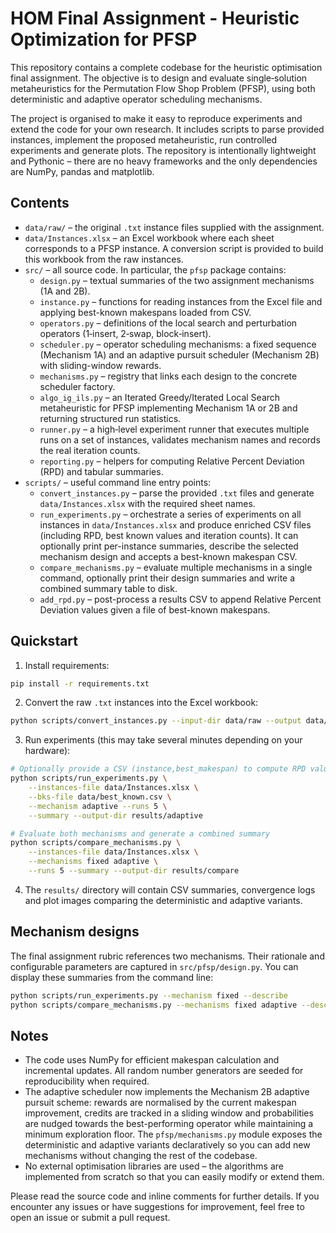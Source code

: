 # HOM Final Assignment - Heuristic Optimization for PFSP

This repository contains a complete codebase for the heuristic optimisation final assignment.
The objective is to design and evaluate single‐solution metaheuristics for the Permutation Flow Shop
Problem (PFSP), using both deterministic and adaptive operator scheduling mechanisms.  

The project is organised to make it easy to reproduce experiments and extend the code for your own
research.  It includes scripts to parse provided instances, implement the proposed metaheuristic,
run controlled experiments and generate plots.  The repository is intentionally lightweight and
Pythonic – there are no heavy frameworks and the only dependencies are NumPy, pandas and matplotlib.

## Contents

* `data/raw/` – the original `.txt` instance files supplied with the assignment.
* `data/Instances.xlsx` – an Excel workbook where each sheet corresponds to a PFSP instance.
  A conversion script is provided to build this workbook from the raw instances.
* `src/` – all source code.  In particular, the `pfsp` package contains:
  * `design.py` – textual summaries of the two assignment mechanisms (1A and 2B).
  * `instance.py` – functions for reading instances from the Excel file and applying
    best-known makespans loaded from CSV.
  * `operators.py` – definitions of the local search and perturbation operators (1‐insert,
    2‐swap, block‐insert).
  * `scheduler.py` – operator scheduling mechanisms: a fixed sequence (Mechanism 1A) and
    an adaptive pursuit scheduler (Mechanism 2B) with sliding-window rewards.
  * `mechanisms.py` – registry that links each design to the concrete scheduler factory.
  * `algo_ig_ils.py` – an Iterated Greedy/Iterated Local Search metaheuristic for PFSP
    implementing Mechanism 1A or 2B and returning structured run statistics.
  * `runner.py` – a high‐level experiment runner that executes multiple runs on a set of
    instances, validates mechanism names and records the real iteration counts.
  * `reporting.py` – helpers for computing Relative Percent Deviation (RPD) and tabular
    summaries.
* `scripts/` – useful command line entry points:
  * `convert_instances.py` – parse the provided `.txt` files and generate
    `data/Instances.xlsx` with the required sheet names.
  * `run_experiments.py` – orchestrate a series of experiments on all instances in
    `data/Instances.xlsx` and produce enriched CSV files (including RPD, best known values
    and iteration counts).  It can optionally print per-instance summaries, describe the
    selected mechanism design and accepts a best-known makespan CSV.
  * `compare_mechanisms.py` – evaluate multiple mechanisms in a single command, optionally
    print their design summaries and write a combined summary table to disk.
  * `add_rpd.py` – post-process a results CSV to append Relative Percent Deviation values
    given a file of best-known makespans.

## Quickstart

1. Install requirements:

```bash
pip install -r requirements.txt
```

2. Convert the raw `.txt` instances into the Excel workbook:

```bash
python scripts/convert_instances.py --input-dir data/raw --output data/Instances.xlsx
```

3. Run experiments (this may take several minutes depending on your hardware):

```bash
# Optionally provide a CSV (instance,best_makespan) to compute RPD values
python scripts/run_experiments.py \
    --instances-file data/Instances.xlsx \
    --bks-file data/best_known.csv \
    --mechanism adaptive --runs 5 \
    --summary --output-dir results/adaptive

# Evaluate both mechanisms and generate a combined summary
python scripts/compare_mechanisms.py \
    --instances-file data/Instances.xlsx \
    --mechanisms fixed adaptive \
    --runs 5 --summary --output-dir results/compare
```

4. The `results/` directory will contain CSV summaries, convergence logs and plot images
   comparing the deterministic and adaptive variants.

## Mechanism designs

The final assignment rubric references two mechanisms.  Their rationale and configurable
parameters are captured in `src/pfsp/design.py`.  You can display these summaries from the
command line:

```bash
python scripts/run_experiments.py --mechanism fixed --describe
python scripts/compare_mechanisms.py --mechanisms fixed adaptive --describe
```

## Notes

* The code uses NumPy for efficient makespan calculation and incremental updates.  All
  random number generators are seeded for reproducibility when required.
* The adaptive scheduler now implements the Mechanism 2B adaptive pursuit scheme:
  rewards are normalised by the current makespan improvement, credits are tracked in a
  sliding window and probabilities are nudged towards the best-performing operator while
  maintaining a minimum exploration floor.  The `pfsp/mechanisms.py` module exposes the
  deterministic and adaptive variants declaratively so you can add new mechanisms without
  changing the rest of the codebase.
* No external optimisation libraries are used – the algorithms are implemented from
  scratch so that you can easily modify or extend them.

Please read the source code and inline comments for further details.  If you encounter
any issues or have suggestions for improvement, feel free to open an issue or submit a
pull request.